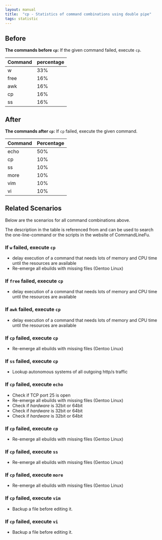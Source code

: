 ```yaml
---
layout: manual
title:  "cp - Statistics of command combinations using double pipe"
tags: statistic
---
```


## Before

__The commands before `cp`:__ If the given command failed, execute `cp`.

| Command | percentage |
|--------|--------|
| w | 33% |
| free | 16% |
| awk | 16% |
| cp | 16% |
| ss | 16% |



## After

__The commands after `cp`:__ If `cp` failed, execute the given command.

| Command | Percentage | 
|-------|--------|
| echo | 50% |
| cp | 10% |
| ss | 10% |
| more | 10% |
| vim | 10% |
| vi | 10% |



## Related Scenarios

Below are the scenarios for all command combinations above.

The description in the table is referenced from and can be used to search the one-line-command or the scripts in the website of CommandLineFu.


### If `w` failed, execute `cp`

- delay execution of a command that needs lots of memory and CPU time until the resources are available
- Re-emerge all ebuilds with missing files (Gentoo Linux)

            
### If `free` failed, execute `cp`

- delay execution of a command that needs lots of memory and CPU time until the resources are available

            
### If `awk` failed, execute `cp`

- delay execution of a command that needs lots of memory and CPU time until the resources are available

            
### If `cp` failed, execute `cp`

- Re-emerge all ebuilds with missing files (Gentoo Linux)

            
### If `ss` failed, execute `cp`

- Lookup autonomous systems of all outgoing http/s traffic

            


### If `cp` failed, execute `echo`

- Check if TCP port 25 is open
- Re-emerge all ebuilds with missing files (Gentoo Linux)
- Check if *hardware* is 32bit or 64bit
- Check if *hardware* is 32bit or 64bit
- Check if *hardware* is 32bit or 64bit

            
### If `cp` failed, execute `cp`

- Re-emerge all ebuilds with missing files (Gentoo Linux)

            
### If `cp` failed, execute `ss`

- Re-emerge all ebuilds with missing files (Gentoo Linux)

            
### If `cp` failed, execute `more`

- Re-emerge all ebuilds with missing files (Gentoo Linux)

            
### If `cp` failed, execute `vim`

- Backup a file before editing it.

            
### If `cp` failed, execute `vi`

- Backup a file before editing it.

            
